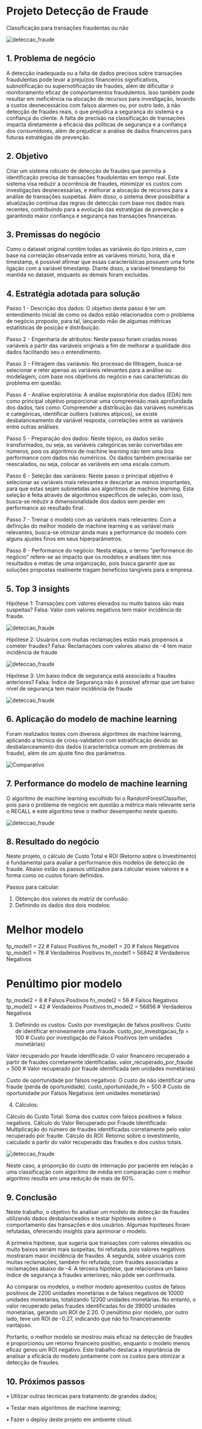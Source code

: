 # Projeto Detecção de Fraude

Classificação para transações fraudentas ou não

![deteccao_fraude](img/imagem_projeto.jpg)

## 1.	Problema de negócio
A detecção inadequada ou a falta de dados precisos sobre transações fraudulentas pode levar a prejuízos financeiros significativos, subnotificação ou supernotificação de fraudes, além de dificultar o monitoramento eficaz de comportamentos fraudulentos. Isso também pode resultar em ineficiência na alocação de recursos para investigação, levando a custos desnecessários com falsos alarmes ou, por outro lado, à não detecção de fraudes reais, o que prejudica a segurança do sistema e a confiança do cliente. A falta de precisão na classificação de transações impacta diretamente a eficácia das políticas de segurança e a confiança dos consumidores, além de prejudicar a análise de dados financeiros para futuras estratégias de prevenção.

## 2.	Objetivo
Criar um sistema robusto de detecção de fraudes que permita a identificação precisa de transações fraudulentas em tempo real. Este sistema visa reduzir a ocorrência de fraudes, minimizar os custos com investigações desnecessárias, e melhorar a alocação de recursos para a análise de transações suspeitas. Além disso, o sistema deve possibilitar a atualização contínua das regras de detecção com base nos dados mais recentes, contribuindo para a evolução das estratégias de prevenção e garantindo maior confiança e segurança nas transações financeiras.

## 3.	Premissas do negócio
Como o dataset original contém todas as variáveis do tipo inteiro e, com base na correlação observada entre as variáveis minuto, hora, dia e timestamp, é possível afirmar que essas características possuem uma forte ligação com a variável timestamp. Diante disso, a variável timestamp foi mantida no dataset, enquanto as demais foram excluídas.

## 4.	Estratégia adotada para solução

Passo 1 - Descrição dos dados: O objetivo deste passo é ter um entendimento inicial de como os dados estão relacionados com o problema de negócio proposto, para tal, lançando mão de algumas métricas estatísticas de posição e distribuição.

Passo 2 - Engenharia de atributos: Neste passo foram criadas novas variáveis a partir das variáveis originais a fim de melhorar a qualidade dos dados facilitando seu o entendimento.

Passo 3 - Filtragem das variáveis: No processo de filtragem, busca-se selecionar e reter apenas as variáveis relevantes para a análise ou modelagem, com base nos objetivos do negócio e nas características do problema em questão.
 
Passo 4 - Análise exploratória: A análise exploratória dos dados (EDA) tem como principal objetivo proporcionar uma compreensão mais aprofundada dos dados, tais como: Compreender a distribuição das variáveis numéricas e categóricas, identificar outliers (valores atípicos), se existe desbalanceamento da variável resposta, correlações entre as variáveis entre outras análises.

Passo 5 - Preparação dos dados: Neste tópico, os dados serão transformados, ou seja, as variáveis categóricas serão convertidas em números, pois os algoritmos de machine learning não tem uma boa performance com dados não numéricos. Os dados também precisarão ser reescalados, ou seja, colocar as variáveis em uma escala comum.
 
Passo 6 - Seleção das variáveis: Neste passo o principal objetivo é selecionar as variáveis mais relevantes e descartar as menos importantes, para que estas sejam submetidas aos algoritmos de machine learning. Esta seleção é feita através de algoritmos específicos de seleção, com isso, busca-se reduzir a dimensionalidade dos dados sem perder em performance ao resultado final.

Passo 7 - Treinar o modelo com as variáveis mais relevantes: Com a definição do melhor modelo de machine learning e as variável mais relevantes, busca-se otimizar ainda mais a performance do modelo com alguns ajustes finos em seus hiperparâmetros.
 
Passo 8 - Performance do negócio: Nesta etapa, o termo "performance do negócio" refere-se ao impacto que os modelos e análises têm nos resultados e metas de uma organização, pois busca garantir que as soluções propostas realmente tragam benefícios tangíveis para a empresa.

## 5.	Top 3 insights
Hipótese 1: Transações com valores elevados ou muito baixos são mais suspeitas?
Falsa: Valor com valores negativos tem maior incidência de fraude.

![deteccao_fraude](img/grafico_hipotese_1.png)

Hipótese 2: Usuários com muitas reclamações estão mais propensos a cometer fraudes?
Falsa: Reclamações com valores abaixo de -4 tem maior incidência de fraude

![deteccao_fraude](img/grafico_hipotese_2.png)

Hipótese 3: Um baixo índice de segurança está associado a fraudes anteriores?
Falsa: Índice de Segurança não é possivel afirmar que um baixo nível de segurança tem maior incidência de fraude

![deteccao_fraude](img/grafico_hipotese_3.png)

## 6.	Aplicação do modelo de machine learning
Foram realizados testes com diversos algoritmos de machine learning, aplicando a técnica de cross-validation com estratificação devido ao desbalanceamento dos dados (característica comum em problemas de fraude), além de um ajuste fino dos parâmetros.

![Comparativo](img/comparativo_algoritmos.JPG)

## 7.	Performance do modelo de machine learning
O algoritmo de machine learning escolhido foi o RandomForestClassifier, pois para o problema de negócio em questão a métrica mais relevante seria o RECALL e este algoritmo teve o melhor desempenho neste quesito.
 
![deteccao_fraude](img/melhor_algoritmo.JPG)

## 8.	Resultado do negócio
Neste projeto, o cálculo de Custo Total e ROI (Retorno sobre o Investimento) é fundamental para avaliar a performance dos modelos de detecção de fraude. Abaixo estão os passos utilizados para calcular esses valores e a forma como os custos foram definidos.

Passos para calcular:

1. Obtenção dos valores da matriz de confusão:
2. Definindo os dados dos dois modelos:

# Melhor modelo
fp_model1 = 22 # Falsos Positivos
fn_model1 = 20 # Falsos Negativos
tp_model1 = 78 # Verdadeiros Positivos
tn_model1 = 56842 # Verdadeiros Negativos

# Penúltimo pior modelo
fp_model2 = 8  # Falsos Positivos
fn_model2 = 56 # Falsos Negativos
tp_model2 = 42 # Verdadeiros Positivos
tn_model2 = 56856 # Verdadeiros Negativos

3. Definindo os custos:
Custo por investigação de falsos positivos: Custo de identificar erroneamente uma fraude.
custo_por_investigacao_fp = 100 # Custo por investigação de Falsos Positivos (em unidades monetárias)

Valor recuperado por fraude identificada: O valor financeiro recuperado a partir de fraudes corretamente identificadas.
valor_recuperado_por_fraude = 500 # Valor recuperado por fraude identificada (em unidades monetárias)

Custo de oportunidade por falsos negativos: O custo de não identificar uma fraude (perda de oportunidade).
custo_oportunidade_fn = 500 # Custo de oportunidade por Falsos Negativos (em unidades monetárias)

4. Cálculos: 

Cálculo do Custo Total: Soma dos custos com falsos positivos e falsos negativos.
Cálculo do Valor Recuperado por Fraude Identificada: Multiplicação do número de fraudes identificadas corretamente pelo valor recuperado por fraude.
Cálculo do ROI: Retorno sobre o investimento, calculado a partir do valor recuperado das fraudes e dos custos totais.

 ![deteccao_fraude](img/resultado_negocio.JPG)

Neste caso, a proporção do custo de internação por paciente em relação a uma classificação com algoritmo de média em comparação com o melhor algoritmo resulta em uma redução de mais de 60%.

## 9.	Conclusão
Neste trabalho, o objetivo foi analisar um modelo de detecção de fraudes utilizando dados desbalanceados e testar hipóteses sobre o comportamento das transações e dos usuários. Algumas hipóteses foram refutadas, oferecendo insights para aprimorar o modelo.

A primeira hipótese, que sugeria que transações com valores elevados ou muito baixos seriam mais suspeitas, foi refutada, pois valores negativos mostraram maior incidência de fraudes. A segunda, sobre usuários com muitas reclamações, também foi refutada, com fraudes associadas a reclamações abaixo de -4. A terceira hipótese, que relacionava um baixo índice de segurança a fraudes anteriores, não pôde ser confirmada.

Ao comparar os modelos, o melhor modelo apresentou custos de falsos positivos de 2200 unidades monetárias e de falsos negativos de 10000 unidades monetárias, totalizando 12200 unidades monetárias. No entanto, o valor recuperado pelas fraudes identificadas foi de 39000 unidades monetárias, gerando um ROI de 2.20. O penúltimo pior modelo, por outro lado, teve um ROI de -0.27, indicando que não foi financeiramente vantajoso.

Portanto, o melhor modelo se mostrou mais eficaz na detecção de fraudes e proporcionou um retorno financeiro positivo, enquanto o modelo menos eficaz gerou um ROI negativo. Este trabalho destaca a importância de analisar a eficácia do modelo juntamente com os custos para otimizar a detecção de fraudes.

## 10.	Próximos passos
•	Utilizar outras técnicas para tratamento de grandes dados;

•	Testar mais algoritmos de machine learning;

•	Fazer o deploy deste projeto em ambiente cloud. 
